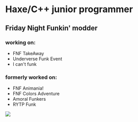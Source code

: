 # Haxe/C++ junior programmer

## Friday Night Funkin' modder

### working on:

  - FNF TakeAway
  - Underverse Funk Event
  - I can't funk

### formerly worked on:

  - FNF Animania!
  - FNF Colors Adventure
  - Amoral Funkers
  - RYTP Funk

![](https://github-readme-stats.vercel.app/api?username=ahika462&show_icons=true&bg_color=00000000&hide_border=true)
